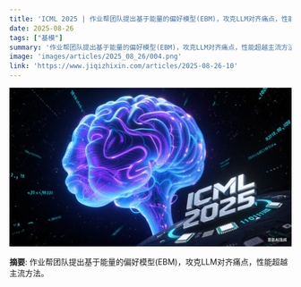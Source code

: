 ```yaml
---
title: 'ICML 2025 | 作业帮团队提出基于能量的偏好模型(EBM)，攻克LLM对齐痛点，性能超越主流方法'
date: 2025-08-26
tags: ["基模"]
summary: '作业帮团队提出基于能量的偏好模型(EBM)，攻克LLM对齐痛点，性能超越主流方法。'
image: 'images/articles/2025_08_26/004.png'
link: 'https://www.jiqizhixin.com/articles/2025-08-26-10'
---
```

![ICML 2025 | 作业帮团队提出基于能量的偏好模型(EBM)，攻克LLM对齐痛点，性能超越主流方法](images/articles/2025_08_26/004.png)

**摘要**: 作业帮团队提出基于能量的偏好模型(EBM)，攻克LLM对齐痛点，性能超越主流方法。
